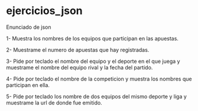 # ejercicios_json

Enunciado de json

1- Muestra los nombres de los equipos que participan en las apuestas.

2- Muestrame el numero de apuestas que hay registradas.

3- Pide por teclado el nombre del equipo y el deporte en el que juega y muestrame el nombre del equipo rival y la fecha del partido.

4- Pide por teclado el nombre de la competicion y muestra los nombres que participan en ella.

5- Pide por teclado los nombre de dos equipos del mismo deporte y liga y muestrame la url de donde fue emitido.
